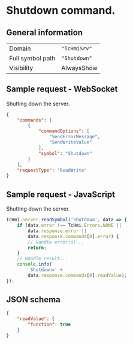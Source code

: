 # Shutdown command.

## General information

|  |  |
| - | - |
| Domain | `"TcHmiSrv"` |
| Full symbol path | `"Shutdown"` |
| Visibility | AlwaysShow |

## Sample request - WebSocket

Shutting down the server.
```json
{
    "commands": [
        {
            "commandOptions": [
                "SendErrorMessage",
                "SendWriteValue"
            ],
            "symbol": "Shutdown"
        }
    ],
    "requestType": "ReadWrite"
}
```

## Sample request - JavaScript

Shutting down the server.
```javascript
TcHmi.Server.readSymbol('Shutdown', data => {
    if (data.error !== TcHmi.Errors.NONE ||
        data.response.error ||
        data.response.commands[0].error) {
        // Handle error(s)...
        return;
    }
    // Handle result...
    console.info(
        'Shutdown=' +
        data.response.commands[0].readValue);
});
```

## JSON schema

```json
{
    "readValue": {
        "function": true
    }
}
```
